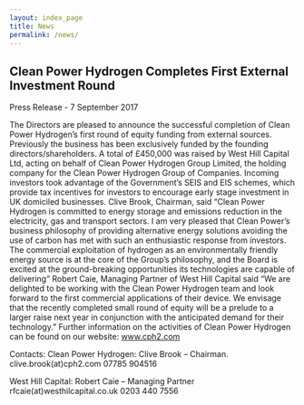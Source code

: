 ```yaml
---
layout: index_page
title: News
permalink: /news/
---
```


Clean Power Hydrogen Completes First External Investment Round
--------------------------------------------------------------
 
Press Release - 7 September 2017

The Directors are pleased to announce the successful completion of Clean Power Hydrogen’s first round of equity funding from external sources. Previously the business has been exclusively funded by the founding directors/shareholders.
A total of £450,000 was raised by West Hill Capital Ltd, acting on behalf of Clean Power Hydrogen Group Limited, the holding company for the Clean Power Hydrogen Group of Companies. Incoming investors took advantage of the Government’s SEIS and EIS schemes, which provide tax incentives for investors to encourage early stage investment in UK domiciled businesses.
Clive Brook, Chairman, said “Clean Power Hydrogen is committed to energy storage and emissions reduction in the electricity, gas and transport sectors. I am very pleased that Clean Power’s business philosophy of providing alternative energy solutions avoiding the use of carbon has met with such an enthusiastic response from investors. The commercial exploitation of hydrogen as an environmentally friendly energy source is at the core of the Group’s philosophy, and the Board is excited at the ground-breaking opportunities its technologies are capable of delivering”
Robert Caie, Managing Partner of West Hill Capital said “We are delighted to be working with the Clean Power Hydrogen team and look forward to the first commercial applications of their device. We envisage that the recently completed small round of equity will be a prelude to a larger raise next year in conjunction with the anticipated demand for their technology.”
Further information on the activities of Clean Power Hydrogen can be found on our website:
www.cph2.com

Contacts:
Clean Power Hydrogen:
Clive Brook – Chairman. clive.brook(at)cph2.com       07785 904516

West Hill Capital:
Robert Caie – Managing Partner rfcaie(at)westhilcapital.co.uk  0203 440 7556

